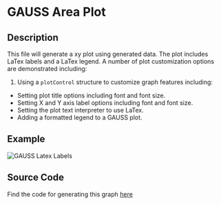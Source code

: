 # GAUSS Area Plot

## Description
This file will generate a xy plot using generated data. The plot includes LaTex labels and a LaTex legend. A number of plot customization options are demonstrated including:
1. Using a `plotControl` structure to customize graph features including:
  *  Setting plot title options including font and font size.
  *  Setting X and Y axis label options including font and font size.
  *  Setting the plot text interpreter to use LaTex.
  *  Adding a formatted legend to a GAUSS plot.

## Example
![GAUSS Latex Labels](https://github.com/ec78/gauss-plot-library/blob/master/images/xy_latex_default.jpeg)

## Source Code
Find the code for generating this graph [here](https://github.com/ec78/gauss-plot-library/blob/master/src/xy_latex.gss)
